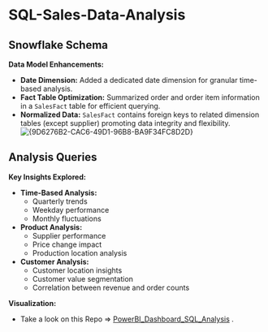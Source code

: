 # SQL-Sales-Data-Analysis

## Snowflake Schema

**Data Model Enhancements:**

* **Date Dimension:** Added a dedicated date dimension for granular time-based analysis.
* **Fact Table Optimization:** Summarized order and order item information in a `SalesFact` table for efficient querying.
* **Normalized Data:** `SalesFact` contains foreign keys to related dimension tables (except supplier) promoting data integrity and flexibility.
![{9D6276B2-CAC6-49D1-96B8-BA9F34FC8D2D}](https://github.com/user-attachments/assets/7bbd590b-cff3-453a-b26c-2c31ddad5821)

## Analysis Queries

**Key Insights Explored:**

* **Time-Based Analysis:**
  * Quarterly trends
  * Weekday performance
  * Monthly fluctuations
* **Product Analysis:**
  * Supplier performance
  * Price change impact
  * Production location analysis
* **Customer Analysis:**
  * Customer location insights
  * Customer value segmentation
  * Correlation between revenue and order counts

****Visualization:****

*  Take a look on this Repo => [PowerBI_Dashboard_SQL_Analysis](https://github.com/LilHuss26/PowerBI_Dashboard_SQL_Analysis) .


